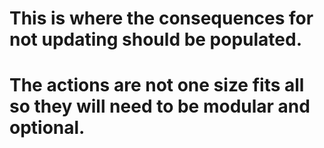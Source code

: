 # This is where the consequences for not updating should be populated.
# The actions are not one size fits all so they will need to be modular and optional.
